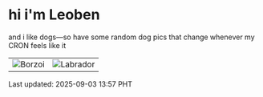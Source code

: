 # hi i'm Leoben

and i like dogs—so have some random dog pics that change whenever my CRON feels like it

|  |  |
|--------|----------|
| ![Borzoi](https://random-dog-vercel.vercel.app/api/random-borzoi?v=1756879058) | ![Labrador](https://random-dog-vercel.vercel.app/api/random-labrador?v=1756879058) |

Last updated: 2025-09-03 13:57 PHT
